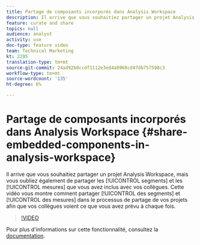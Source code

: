 ```yaml
---
title: Partage de composants incorporés dans Analysis Workspace
description: Il arrive que vous souhaitiez partager un projet Analysis Workspace, mais vous oubliez également de partager les segments et les mesures que vous avez inclus avec vos collègues. Cette vidéo vous montre comment partager des segments et des mesures dans le processus de partage de vos projets afin que vos collègues puissent voir ce que vous avez prévu à chaque fois.
feature: curate and share
topics: null
audience: analyst
activity: use
doc-type: feature video
team: Technical Marketing
kt: 2295
translation-type: tm+mt
source-git-commit: 24ad92b0ccdf1112e3ed4a0968cd47db757598c3
workflow-type: tm+mt
source-wordcount: '135'
ht-degree: 6%

---
```



# Partage de composants incorporés dans Analysis Workspace {#share-embedded-components-in-analysis-workspace}

Il arrive que vous souhaitiez partager un projet Analysis Workspace, mais vous oubliez également de partager les [!UICONTROL segments] et les [!UICONTROL mesures] que vous avez inclus avec vos collègues. Cette vidéo vous montre comment partager [!UICONTROL des segments] et [!UICONTROL des mesures] dans le processus de partage de vos projets afin que vos collègues voient ce que vous avez prévu à chaque fois.

>[!VIDEO](https://video.tv.adobe.com/v/24713/?quality=12)

Pour plus d&#39;informations sur cette fonctionnalité, consultez la [documentation](https://marketing.adobe.com/resources/help/fr_FR/analytics/analysis-workspace/curate.html).
